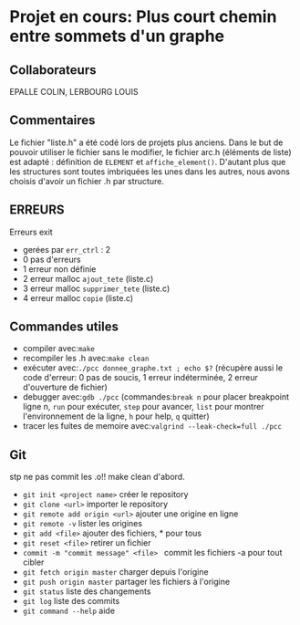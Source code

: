 # Projet en cours: Plus court chemin entre sommets d'un graphe

## Collaborateurs

EPALLE COLIN, LERBOURG LOUIS

## Commentaires

Le fichier "liste.h" a été codé lors de projets plus anciens. Dans le but de
pouvoir utiliser le fichier sans le modifier, le fichier arc.h (éléments de
liste) est adapté : définition de `ELEMENT` et `affiche_element()`.
D'autant plus que les structures sont toutes imbriquées les unes dans les
autres, nous avons choisis d'avoir un fichier .h par structure.

## ERREURS

Erreurs exit
* gerées par `err_ctrl` : 2
* 0 pas d'erreurs
* 1 erreur non définie
* 2 erreur malloc `ajout_tete` (liste.c)
* 3 erreur malloc `supprimer_tete` (liste.c)
* 4 erreur malloc `copie` (liste.c)

## Commandes utiles

* compiler avec:`make`
* recompiler les .h avec:`make clean`
* exécuter avec:`./pcc donnee_graphe.txt ; echo $?` (récupère aussi le code
    d'erreur: 0 pas de soucis, 1 erreur indéterminée, 2 erreur d'ouverture de
    fichier)
* debugger avec:`gdb ./pcc` (commandes:`break n` pour placer breakpoint ligne n,
 `run` pour exécuter, `step` pour avancer, `list` pour montrer l'environnement
 de la ligne, `h` pour help, `q` quitter)
* tracer les fuites de memoire avec:`valgrind --leak-check=full ./pcc`

## Git

stp ne pas commit les .o!! make clean d'abord.

* `git init <project name>` créer le repository
* `git clone <url>` importer le repository
* `git remote add origin <url>` ajouter une origine en ligne
* `git remote -v` lister les origines
* `git add <file>` ajouter des fichiers, * pour tous
* `git reset <file>` retirer un fichier
* `commit -m "commit message" <file> ` commit les fichiers -a pour tout cibler
* `git fetch origin master` charger depuis l'origine
* `git push origin master` partager les fichiers à l'origine
* `git status` liste des changements
* `git log` liste des commits
* `git command --help` aide
